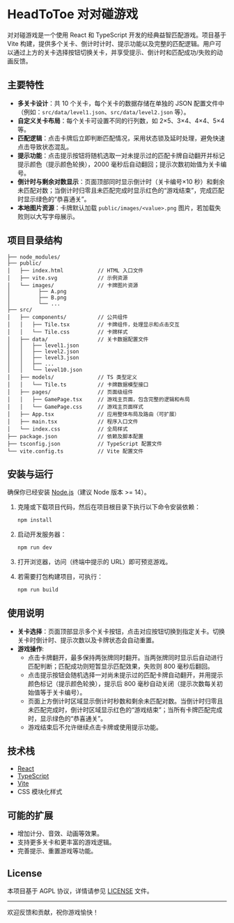 # HeadToToe 对对碰游戏

对对碰游戏是一个使用 React 和 TypeScript 开发的经典益智匹配游戏。项目基于 Vite 构建，提供多个关卡、倒计时计时、提示功能以及完整的匹配逻辑。用户可以通过上方的关卡选择按钮切换关卡，并享受提示、倒计时和匹配成功/失败的动画反馈。

## 主要特性

- **多关卡设计**：共 10 个关卡，每个关卡的数据存储在单独的 JSON 配置文件中（例如：`src/data/level1.json`、`src/data/level2.json` 等）。
- **自定义关卡布局**：每个关卡可设置不同的行列数，如 2×5、3×4、4×4、5×4 等。
- **匹配逻辑**：点击卡牌后立即判断匹配情况，采用状态锁及延时处理，避免快速点击导致状态混乱。
- **提示功能**：点击提示按钮将随机选取一对未提示过的匹配卡牌自动翻开并标记提示颜色（提示颜色轮换），2000 毫秒后自动翻回；提示次数初始值为关卡编号。
- **倒计时与剩余对数显示**：页面顶部同时显示倒计时（关卡编号×10 秒）和剩余未匹配对数；当倒计时归零且未匹配完成时显示红色的“游戏结束”，完成匹配时显示绿色的“恭喜通关”。
- **本地图片资源**：卡牌默认加载 `public/images/<value>.png` 图片，若加载失败则以大写字母展示。

## 项目目录结构

```
├── node_modules/
├── public/
│   ├── index.html           // HTML 入口文件
│   ├── vite.svg             // 示例资源
│   └── images/              // 卡牌图片资源
│         ├── A.png
│         ├── B.png
│         └── ...          
├── src/
│   ├── components/          // 公共组件
│   │   ├── Tile.tsx         // 卡牌组件，处理显示和点击交互
│   │   └── Tile.css         // 卡牌样式
│   ├── data/                // 关卡数据配置文件
│   │   ├── level1.json      
│   │   ├── level2.json      
│   │   ├── level3.json      
│   │   ├── ...              
│   │   └── level10.json     
│   ├── models/              // TS 类型定义
│   │   └── Tile.ts          // 卡牌数据模型接口
│   ├── pages/               // 页面级组件
│   │   ├── GamePage.tsx     // 游戏主页面，包含完整的逻辑和布局
│   │   └── GamePage.css     // 游戏主页面样式
│   ├── App.tsx              // 应用整体布局及路由（可扩展）
│   ├── main.tsx             // 程序入口文件
│   └── index.css            // 全局样式
├── package.json             // 依赖及脚本配置
├── tsconfig.json            // TypeScript 配置文件
└── vite.config.ts           // Vite 配置文件
```

## 安装与运行

确保你已经安装 [Node.js](https://nodejs.org/)（建议 Node 版本 >= 14）。

1. 克隆或下载项目代码，然后在项目根目录下执行以下命令安装依赖：

   ```bash
   npm install
   ```

2. 启动开发服务器：

   ```bash
   npm run dev
   ```

3. 打开浏览器，访问（终端中提示的 URL）即可预览游戏。

4. 若需要打包构建项目，可执行：

   ```bash
   npm run build
   ```

## 使用说明

- **关卡选择**：页面顶部显示多个关卡按钮，点击对应按钮切换到指定关卡。切换关卡时倒计时、提示次数以及卡牌状态会自动重置。
- **游戏操作**:
  - 点击卡牌翻开，最多保持两张牌同时翻开。当两张牌同时显示后自动进行匹配判断；匹配成功则短暂显示匹配效果，失败则 800 毫秒后翻回。
  - 点击提示按钮会随机选择一对尚未提示过的匹配卡牌自动翻开，并用提示颜色标记（提示颜色轮换），提示后 800 毫秒自动关闭（提示次数每关初始值等于关卡编号）。
  - 页面上方倒计时区域显示倒计时秒数和剩余未匹配对数。当倒计时归零且未匹配完成时，倒计时区域显示红色的“游戏结束”；当所有卡牌匹配完成时，显示绿色的“恭喜通关”。
  - 游戏结束后不允许继续点击卡牌或使用提示功能。

## 技术栈

- [React](https://reactjs.org/)
- [TypeScript](https://www.typescriptlang.org/)
- [Vite](https://vitejs.dev/)
- CSS 模块化样式

## 可能的扩展

- 增加计分、音效、动画等效果。
- 支持更多关卡和更丰富的游戏逻辑。
- 完善提示、重置游戏等功能。

## License

本项目基于 AGPL 协议，详情请参见 [LICENSE](LICENSE) 文件。

---

欢迎反馈和贡献，祝你游戏愉快！